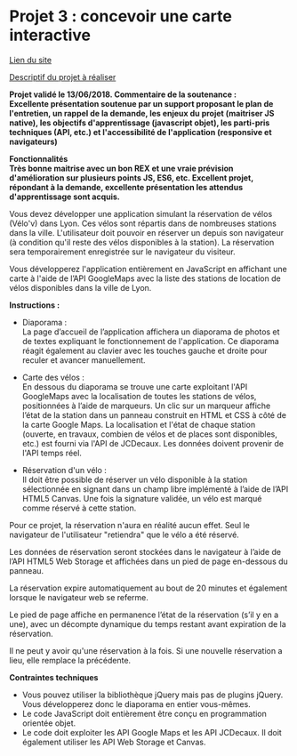 # Projet 3 : concevoir une carte interactive

[Lien du site](https://velos.cecile-thienard.fr/)

[Descriptif du projet à réaliser](https://openclassrooms.com/fr/projects/concevez-une-carte-interactive-de-location-de-velos) 

 
**Projet validé le 13/06/2018. Commentaire de la soutenance :  
Excellente présentation soutenue par un support proposant le plan de l'entretien, un rappel de la demande, les enjeux du projet (maitriser JS native), les objectifs d'apprentissage (javascript objet), les parti-pris techniques (API, etc.) et l'accessibilité de l'application (responsive et navigateurs)**

**Fonctionnalités  
Très bonne maitrise avec un bon REX et une vraie prévision d'amélioration sur plusieurs points JS, ES6, etc.
Excellent projet, répondant à la demande, excellente présentation les attendus d'apprentissage sont acquis.**

Vous devez développer une application simulant la réservation de vélos (Vélo'v) dans Lyon. Ces vélos sont répartis dans de nombreuses stations dans la ville. L'utilisateur doit pouvoir en réserver un depuis son navigateur (à condition qu'il reste des vélos disponibles à la station). La réservation sera temporairement enregistrée sur le navigateur du visiteur.

Vous développerez l'application entièrement en JavaScript en affichant une carte à l'aide de l’API GoogleMaps avec la liste des stations de location de vélos disponibles dans la ville de Lyon.

**Instructions :**
* Diaporama :  
La page d’accueil de l’application affichera un diaporama de photos et de textes expliquant le fonctionnement de l'application. Ce diaporama réagit également au clavier avec les touches gauche et droite pour reculer et avancer manuellement.

* Carte des vélos :  
En dessous du diaporama se trouve une carte exploitant l'API GoogleMaps avec la localisation de toutes les stations de vélos, positionnées à l’aide de marqueurs.
Un clic sur un marqueur affiche l’état de la station dans un panneau construit en HTML et CSS à côté de la carte Google Maps. La localisation et l'état de chaque station (ouverte, en travaux, combien de vélos et de places sont disponibles, etc.) est fourni via l'API de JCDecaux. Les données doivent provenir de l'API temps réel.

* Réservation d'un vélo :  
Il doit être possible de réserver un vélo disponible à la station sélectionnée en signant dans un champ libre implémenté à l’aide de l’API HTML5 Canvas. Une fois la signature validée, un vélo est marqué comme réservé à cette station.

Pour ce projet, la réservation n'aura en réalité aucun effet. Seul le navigateur de l'utilisateur "retiendra" que le vélo a été réservé.

Les données de réservation seront stockées dans le navigateur à l’aide de l’API HTML5 Web Storage et affichées dans un pied de page en­-dessous du panneau.

La réservation expire automatiquement au bout de 20 minutes et également lorsque le navigateur web se referme.

Le pied de page affiche en permanence l’état de la réservation (s’il y en a une), avec un décompte dynamique du temps restant avant expiration de la réservation.

Il ne peut y avoir qu'une réservation à la fois. Si une nouvelle réservation a lieu, elle remplace la précédente.

**Contraintes techniques**  
* Vous pouvez utiliser la bibliothèque jQuery mais pas de plugins jQuery. Vous développerez donc le diaporama en entier vous-mêmes.
* Le code JavaScript doit entièrement être conçu en programmation orientée objet. 
* Le code doit exploiter les API Google Maps et les API JCDecaux. Il doit également utiliser les API Web Storage et Canvas.
